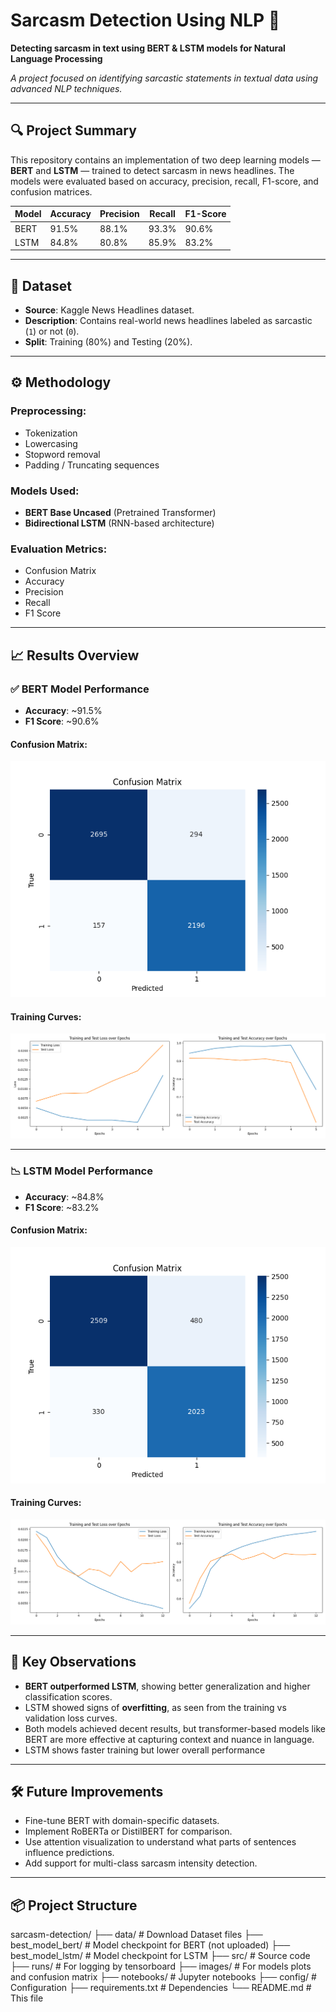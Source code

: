 # Sarcasm Detection Using NLP 🚀  
**Detecting sarcasm in text using BERT & LSTM models for Natural Language Processing**

*A project focused on identifying sarcastic statements in textual data using advanced NLP techniques.*

---

## 🔍 Project Summary 

This repository contains an implementation of two deep learning models — **BERT** and **LSTM** — trained to detect sarcasm in news headlines. The models were evaluated based on accuracy, precision, recall, F1-score, and confusion matrices.

| Model | Accuracy | Precision | Recall | F1-Score |
|-------|----------|-----------|--------|----------|
| BERT  | 91.5%    | 88.1%     | 93.3%  | 90.6%    |
| LSTM  | 84.8%    | 80.8%     | 85.9%  | 83.2%    |

---

## 📁 Dataset

- **Source**: Kaggle News Headlines dataset.
- **Description**: Contains real-world news headlines labeled as sarcastic (`1`) or not (`0`).
- **Split**: Training (80%) and Testing (20%).

---

## ⚙️ Methodology

### Preprocessing:
- Tokenization
- Lowercasing
- Stopword removal
- Padding / Truncating sequences

### Models Used:
- **BERT Base Uncased** (Pretrained Transformer)
- **Bidirectional LSTM** (RNN-based architecture)

### Evaluation Metrics:
- Confusion Matrix
- Accuracy
- Precision
- Recall
- F1 Score

---

## 📈 Results Overview

### ✅ BERT Model Performance
- **Accuracy**: ~91.5%
- **F1 Score**: ~90.6%

#### Confusion Matrix:
![Confusion Matrix - BERT](images/confusion_matrix_bert.png)

#### Training Curves:
![BERT Training Plot](images/bert_plot_training_results.png)

---

### 📉 LSTM Model Performance
- **Accuracy**: ~84.8%
- **F1 Score**: ~83.2%

#### Confusion Matrix:
![Confusion Matrix - LSTM](images/confusion_matrix_lstm.png)

#### Training Curves:
![LSTM Training Plot](images/lstm_plot_training_results.png)

---

## 🧪 Key Observations

- **BERT outperformed LSTM**, showing better generalization and higher classification scores.
- LSTM showed signs of **overfitting**, as seen from the training vs validation loss curves.
- Both models achieved decent results, but transformer-based models like BERT are more effective at capturing context and nuance in language.
- LSTM shows faster training but lower overall performance

---

## 🛠 Future Improvements

- Fine-tune BERT with domain-specific datasets.
- Implement RoBERTa or DistilBERT for comparison.
- Use attention visualization to understand what parts of sentences influence predictions.
- Add support for multi-class sarcasm intensity detection.

---

## 📦 Project Structure
sarcasm-detection/
├── data/ # Download Dataset files
├── best_model_bert/ # Model checkpoint for BERT (not uploaded)
├── best_model_lstm/ # Model checkpoint for LSTM
├── src/ # Source code
├── runs/ # For logging by tensorboard
├── images/ # For models plots and confusion matrix
├── notebooks/ # Jupyter notebooks
├── config/ # Configuration
├── requirements.txt # Dependencies
└── README.md # This file

